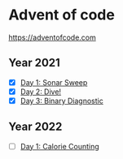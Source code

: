 # Advent of code

https://adventofcode.com

## Year 2021
- [x] [Day 1: Sonar Sweep](https://adventofcode.com/2021/day/1)
- [x] [Day 2: Dive!](https://adventofcode.com/2021/day/2)
- [x] [Day 3: Binary Diagnostic](https://adventofcode.com/2021/day/3)
  
## Year 2022
- [ ] [Day 1: Calorie Counting](https://adventofcode.com/2022/day/1)
